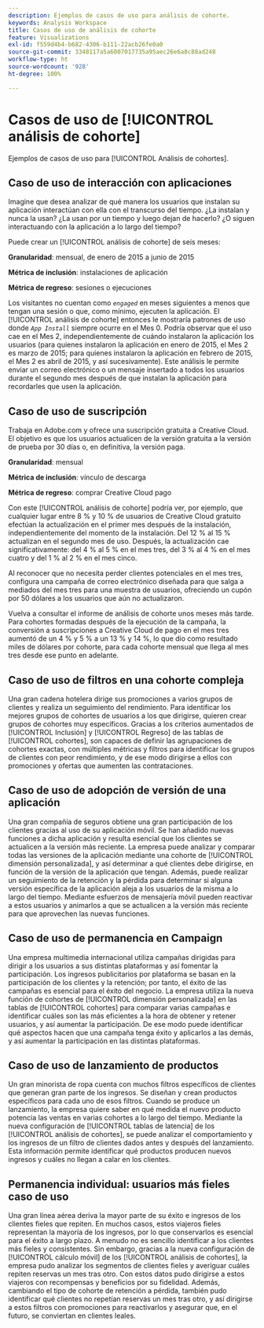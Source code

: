 ```yaml
---
description: Ejemplos de casos de uso para análisis de cohorte.
keywords: Analysis Workspace
title: Casos de uso de análisis de cohorte
feature: Visualizations
exl-id: f559d4b4-b682-4306-b111-22acb26fe0a0
source-git-commit: 3348117a5a6007017735a95aec26e6a8c88ad248
workflow-type: ht
source-wordcount: '928'
ht-degree: 100%

---
```


# Casos de uso de [!UICONTROL análisis de cohorte]

Ejemplos de casos de uso para [!UICONTROL Análisis de cohortes].

## Caso de uso de interacción con aplicaciones

Imagine que desea analizar de qué manera los usuarios que instalan su aplicación interactúan con ella con el transcurso del tiempo. ¿La instalan y nunca la usan? ¿La usan por un tiempo y luego dejan de hacerlo? ¿O siguen interactuando con la aplicación a lo largo del tiempo?

Puede crear un [!UICONTROL análisis de cohorte] de seis meses:

**Granularidad**: mensual, de enero de 2015 a junio de 2015

**Métrica de inclusión**: instalaciones de aplicación

**Métrica de regreso**: sesiones o ejecuciones

Los visitantes no cuentan como *`engaged`* en meses siguientes a menos que tengan una sesión o que, como mínimo, ejecuten la aplicación. El [!UICONTROL análisis de cohorte] entonces le mostraría patrones de uso donde *`App Install`* siempre ocurre en el Mes 0. Podría observar que el uso cae en el Mes 2, independientemente de cuándo instalaron la aplicación los usuarios (para quienes instalaron la aplicación en enero de 2015, el Mes 2 es marzo de 2015; para quienes instalaron la aplicación en febrero de 2015, el Mes 2 es abril de 2015, y así sucesivamente). Este análisis le permite enviar un correo electrónico o un mensaje insertado a todos los usuarios durante el segundo mes después de que instalan la aplicación para recordarles que usen la aplicación.

## Caso de uso de suscripción

Trabaja en Adobe.com y ofrece una suscripción gratuita a Creative Cloud. El objetivo es que los usuarios actualicen de la versión gratuita a la versión de prueba por 30 días o, en definitiva, la versión paga.

**Granularidad**: mensual

**Métrica de inclusión**: vínculo de descarga

**Métrica de regreso**: comprar Creative Cloud pago

Con este [!UICONTROL análisis de cohorte] podría ver, por ejemplo, que cualquier lugar entre 8 % y 10 % de usuarios de Creative Cloud gratuito efectúan la actualización en el primer mes después de la instalación, independientemente del momento de la instalación. Del 12 % al 15 % actualizan en el segundo mes de uso. Después, la actualización cae significativamente: del 4 % al 5 % en el mes tres, del 3 % al 4 % en el mes cuatro y del 1 % al 2 % en el mes cinco.

Al reconocer que no necesita perder clientes potenciales en el mes tres, configura una campaña de correo electrónico diseñada para que salga a mediados del mes tres para una muestra de usuarios, ofreciendo un cupón por 50 dólares a los usuarios que aún no actualizaron.

Vuelva a consultar el informe de análisis de cohorte unos meses más tarde. Para cohortes formadas después de la ejecución de la campaña, la conversión a suscripciones a Creative Cloud de pago en el mes tres aumentó de un 4 % y 5 % a un 13 % y 14 %, lo que dio como resultado miles de dólares por cohorte, para cada cohorte mensual que llega al mes tres desde ese punto en adelante.

## Caso de uso de filtros en una cohorte compleja

Una gran cadena hotelera dirige sus promociones a varios grupos de clientes y realiza un seguimiento del rendimiento. Para identificar los mejores grupos de cohortes de usuarios a los que dirigirse, quieren crear grupos de cohortes muy específicos. Gracias a los criterios aumentados de [!UICONTROL Inclusión] y [!UICONTROL Regreso] de las tablas de [!UICONTROL cohortes], son capaces de definir las agrupaciones de cohortes exactas, con múltiples métricas y filtros para identificar los grupos de clientes con peor rendimiento, y de ese modo dirigirse a ellos con promociones y ofertas que aumenten las contrataciones.

## Caso de uso de adopción de versión de una aplicación

Una gran compañía de seguros obtiene una gran participación de los clientes gracias al uso de su aplicación móvil. Se han añadido nuevas funciones a dicha aplicación y resulta esencial que los clientes se actualicen a la versión más reciente. La empresa puede analizar y comparar todas las versiones de la aplicación mediante una cohorte de [!UICONTROL dimensión personalizada], y así determinar a qué clientes debe dirigirse, en función de la versión de la aplicación que tengan. Además, puede realizar un seguimiento de la retención y la pérdida para determinar si alguna versión específica de la aplicación aleja a los usuarios de la misma a lo largo del tiempo. Mediante esfuerzos de mensajería móvil pueden reactivar a estos usuarios y animarlos a que se actualicen a la versión más reciente para que aprovechen las nuevas funciones.

## Caso de uso de permanencia en Campaign

Una empresa multimedia internacional utiliza campañas dirigidas para dirigir a los usuarios a sus distintas plataformas y así fomentar la participación. Los ingresos publicitarios por plataforma se basan en la participación de los clientes y la retención; por tanto, el éxito de las campañas es esencial para el éxito del negocio. La empresa utiliza la nueva función de cohortes de [!UICONTROL dimensión personalizada] en las tablas de [!UICONTROL cohortes] para comparar varias campañas e identificar cuáles son las más eficientes a la hora de obtener y retener usuarios, y así aumentar la participación. De ese modo puede identificar qué aspectos hacen que una campaña tenga éxito y aplicarlos a las demás, y así aumentar la participación en las distintas plataformas.

## Caso de uso de lanzamiento de productos

Un gran minorista de ropa cuenta con muchos filtros específicos de clientes que generan gran parte de los ingresos. Se diseñan y crean productos específicos para cada uno de esos filtros. Cuando se produce un lanzamiento, la empresa quiere saber en qué medida el nuevo producto potencia las ventas en varias cohortes a lo largo del tiempo. Mediante la nueva configuración de [!UICONTROL tablas de latencia] de los [!UICONTROL análisis de cohortes], se puede analizar el comportamiento y los ingresos de un filtro de clientes dados antes y después del lanzamiento. Esta información permite identificar qué productos producen nuevos ingresos y cuáles no llegan a calar en los clientes.

## Permanencia individual: usuarios más fieles caso de uso

Una gran línea aérea deriva la mayor parte de su éxito e ingresos de los clientes fieles que repiten. En muchos casos, estos viajeros fieles representan la mayoría de los ingresos, por lo que conservarlos es esencial para el éxito a largo plazo. A menudo no es sencillo identificar a los clientes más fieles y consistentes. Sin embargo, gracias a la nueva configuración de [!UICONTROL cálculo móvil] de los [!UICONTROL análisis de cohortes], la empresa pudo analizar los segmentos de clientes fieles y averiguar cuáles repiten reservas un mes tras otro. Con estos datos pudo dirigirse a estos viajeros con recompensas y beneficios por su fidelidad. Además, cambiando el tipo de cohorte de retención a pérdida, también pudo identificar qué clientes no repetían reservas un mes tras otro, y así dirigirse a estos filtros con promociones para reactivarlos y asegurar que, en el futuro, se conviertan en clientes leales.
